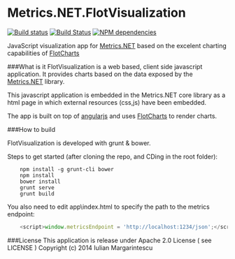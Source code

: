 Metrics.NET.FlotVisualization
=============================

[![Build status](https://ci.appveyor.com/api/projects/status/a1bamjqhttq745tf)](https://ci.appveyor.com/project/etishor/metrics-net-flotvisualization)
[![Build Status](https://api.travis-ci.org/etishor/Metrics.NET.FlotVisualization.svg)](https://travis-ci.org/etishor/Metrics.NET.FlotVisualization)
[![NPM dependencies](https://david-dm.org/etishor/Metrics.NET.FlotVisualization.png)](https://github.com/etishor/Metrics.NET.FlotVisualization)

JavaScript visualization app for [Metrics.NET](https://github.com/etishor/Metrics.NET) based on the excelent charting capabilities of [FlotCharts](http://www.flotcharts.org/)

###What is it
FlotVisualization is a web based, client side javascript application. It provides charts based on the data exposed by the [Metrics.NET](https://github.com/etishor/Metrics.NET) library.

This javascript application is embedded  in the Metrics.NET core library as a html page in which external resources (css,js) have been embedded.

The app is built on top of [angularjs](http://angularjs.org/) and uses [FlotCharts](http://www.flotcharts.org/) to render charts.

###How to build

FlotVisualization is developed with grunt & bower. 

Steps to get started (after cloning the repo, and CDing in the root folder):

```shell
    npm install -g grunt-cli bower
    npm install
    bower install
    grunt serve
    grunt build
```

You also need to edit app\index.html to specify the path to the metrics endpoint:

```js
    <script>window.metricsEndpoint = 'http://localhost:1234/json';</script>
```

###License
This application is release under Apache 2.0 License ( see LICENSE ) Copyright (c) 2014 Iulian Margarintescu
